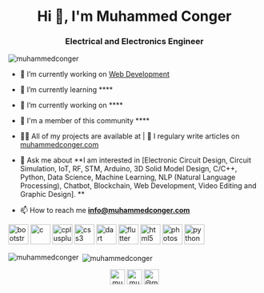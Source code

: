 <h1 align="center">Hi 👋, I'm Muhammed Conger</h1>
<h3 align="center">Electrical and Electronics Engineer</h3>

<p align="left"> <img src="https://komarev.com/ghpvc/?username=muhammedconger" alt="muhammedconger" /> </p>

- 🔭 I’m currently working on [Web Development](https://muhammedconger.com)

- 🌱 I’m currently learning ****

- 🤝 I’m currently working on ****

- 👯 I'm a member of this community ****

- 👨‍💻 All of my projects are available at | 📝 I regulary write articles on [muhammedconger.com](https://muhammedconger.com)

- 💬 Ask me about **I am interested in [Electronic Circuit Design, Circuit Simulation, IoT, RF, STM, Arduino, 3D Solid Model Design, C/C++, Python, Data Science, Machine Learning, NLP (Natural Language Processing), Chatbot, Blockchain, Web Development, Video Editing and Graphic Design]. **

- 📫 How to reach me **info@muhammedconger.com**

<p align="left"><img src="https://devicons.github.io/devicon/devicon.git/icons/bootstrap/bootstrap-plain.svg" alt="bootstrap" width="40" height="40"/> <img src="https://devicons.github.io/devicon/devicon.git/icons/c/c-original.svg" alt="c" width="40" height="40"/> <img src="https://devicons.github.io/devicon/devicon.git/icons/cplusplus/cplusplus-original.svg" alt="cplusplus" width="40" height="40"/> <img src="https://devicons.github.io/devicon/devicon.git/icons/css3/css3-original-wordmark.svg" alt="css3" width="40" height="40"/> <img src="https://www.vectorlogo.zone/logos/dartlang/dartlang-icon.svg" alt="dart" width="40" height="40"/> <img src="https://www.vectorlogo.zone/logos/flutterio/flutterio-icon.svg" alt="flutter" width="40" height="40"/> <img src="https://devicons.github.io/devicon/devicon.git/icons/html5/html5-original-wordmark.svg" alt="html5" width="40" height="40"/> <img src="https://devicons.github.io/devicon/devicon.git/icons/photoshop/photoshop-plain.svg" alt="photoshop" width="40" height="40"/> <img src="https://devicons.github.io/devicon/devicon.git/icons/python/python-original.svg" alt="python" width="40" height="40"/></p><p><img align="left" src="https://github-readme-stats.vercel.app/api/top-langs/?username=muhammedconger&layout=compact&hide=html" alt="muhammedconger" /></p>

<p>&nbsp;<img align="center" src="https://github-readme-stats.vercel.app/api?username=engineerconger&show_icons=true" alt="muhammedconger" /></p>

<p align="center">
<a href="https://codepen.io/muhammedconger" target="blank"><img align="center" src="https://cdn.jsdelivr.net/npm/simple-icons@3.0.1/icons/codepen.svg" alt="muhammedconger" height="30" width="30" /></a>
<a href="https://linkedin.com/in/muhammedconger" target="blank"><img align="center" src="https://cdn.jsdelivr.net/npm/simple-icons@3.0.1/icons/linkedin.svg" alt="muhammedconger" height="30" width="30" /></a>
<a href="https://medium.com/@muhammedconger" target="blank"><img align="center" src="https://cdn.jsdelivr.net/npm/simple-icons@3.0.1/icons/medium.svg" alt="@muhammedconger" height="30" width="30" /></a>
</p>
